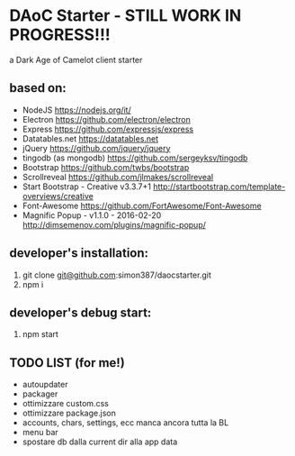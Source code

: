 # DAoC Starter - STILL WORK IN PROGRESS!!!
a Dark Age of Camelot client starter

## based on:

+ NodeJS <https://nodejs.org/it/>
+ Electron <https://github.com/electron/electron>
+ Express <https://github.com/expressjs/express>
+ Datatables.net <https://datatables.net>
+ jQuery <https://github.com/jquery/jquery>
+ tingodb (as mongodb) <https://github.com/sergeyksv/tingodb>
+ Bootstrap <https://github.com/twbs/bootstrap>
+ Scrollreveal <https://github.com/jlmakes/scrollreveal>
+ Start Bootstrap - Creative v3.3.7+1 <http://startbootstrap.com/template-overviews/creative>
+ Font-Awesome <https://github.com/FortAwesome/Font-Awesome>
+ Magnific Popup - v1.1.0 - 2016-02-20 <http://dimsemenov.com/plugins/magnific-popup/>

## developer's installation:

1. git clone git@github.com:simon387/daocstarter.git
2. npm i

## developer's debug start:

1. npm start

## TODO LIST (for me!)

+ autoupdater
+ packager
+ ottimizzare custom.css
+ ottimizzare package.json
+ accounts, chars, settings, ecc manca ancora tutta la BL
+ menu bar
+ spostare db dalla current dir alla app data
